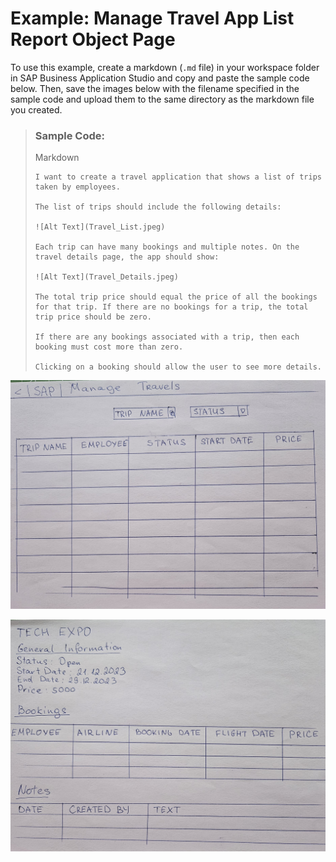 <!-- loiod17b25604ca742ce80fdffeb9ec5a88e -->

# Example: Manage Travel App List Report Object Page

To use this example, create a markdown \(`.md` file\) in your workspace folder in SAP Business Application Studio and copy and paste the sample code below. Then, save the images below with the filename specified in the sample code and upload them to the same directory as the markdown file you created.

> ### Sample Code:  
> Markdown
> 
> ```
> I want to create a travel application that shows a list of trips taken by employees.
> 
> The list of trips should include the following details:
> 
> ![Alt Text](Travel_List.jpeg)
> 
> Each trip can have many bookings and multiple notes. On the travel details page, the app should show:
> 
> ![Alt Text](Travel_Details.jpeg)
> 
> The total trip price should equal the price of all the bookings for that trip. If there are no bookings for a trip, the total trip price should be zero.
> 
> If there are any bookings associated with a trip, then each booking must cost more than zero.
> 
> Clicking on a booking should allow the user to see more details.
> ```

![](images/Manage_Travel_App_List_Report_Page_Sketch_4633751.jpg)

![](images/Manage_Travel_App_Object_Page_Sketch_999bcc3.jpg)

